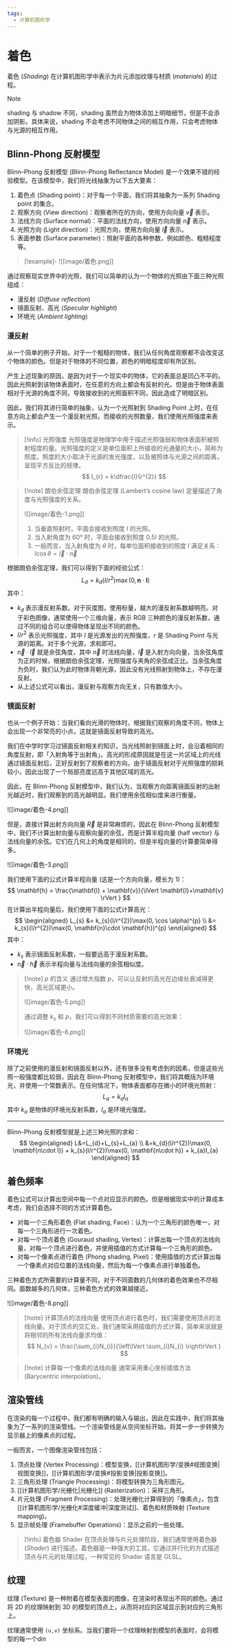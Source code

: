 ```yaml
---
tags:
  - 计算机图形学
---
```


# 着色

 着色 (*Shading*) 在计算机图形学中表示为片元添加纹理与材质 (*materials*) 的过程。

>[!note]
>shading 与 shadow 不同，shading 虽然会为物体添加上明暗细节，但是不会添加阴影。具体来说，shading 不会考虑不同物体之间的相互作用，只会考虑物体与光源的相互作用。

## Blinn-Phong 反射模型

Blinn-Phong 反射模型 (Blinn-Phong Reflectance Model) 是一个效果不错的经验模型。在该模型中，我们将光线抽象为以下五大要素：
1. 着色点 (Shading point)：对于每一个平面，我们将其抽象为一系列 Shading point 的集合。
2. 观察方向 (View direction)：观察者所在的方向，使用方向向量 $\vec{v}$ 表示。
3. 法线方向 (Surface normal)：平面的法线方向，使用方向向量 $\vec{n}$ 表示。
4. 光照方向 (Light direction)：光照方向，使用方向向量 $\vec{l}$ 表示。
5. 表面参数 (Surface parameter)：照射平面的各种参数，例如颜色、粗糙程度等。

>[!example]-
>![[image/着色.png]]

通过观察现实世界中的光照，我们可以简单的认为一个物体的光照由下面三种光照组成：
- 漫反射 (*Diffuse reflection*)
- 镜面反射、高光 (*Specular highlight*)
- 环境光 (*Ambient lighting*)

### 漫反射

从一个简单的例子开始，对于一个粗糙的物体，我们从任何角度观察都不会改变这个物体的颜色。但是对于物体的不同位置，颜色的明暗程度却有所区别。

产生上述现象的原因，是因为对于一个现实中的物体，它的表面总是凹凸不平的。因此光照射到该物体表面时，在任意的方向上都会有反射的光。但是由于物体表面相对于光源的角度不同，导致接收到的光照面积不同，因此造成了明暗区别。

因此，我们将其进行简单的抽象，认为一个光照射到 Shading Point 上时，在任意方向上都会产生一个漫反射光照。而接收的光照数量，我们使用光照强度来表示。

>[!info] 光照强度
>光照强度是物理学中用于描述光照强弱和物体表面积被照射程度的量。光照强度的定义是单位面积上所接收的光通量的大小，简称为照度。照度的大小取决于光源的发光强度，以及被照体与光源之间的距离，呈现平方反比的规律。
> $$
> I_{r} = k\dfrac{I}{r^{2}}
> $$

>[!note] 朗伯余弦定理
>朗伯余弦定理 (Lambert’s cosine law) 定量描述了角度与光照强度的关系。
>
>![[image/着色-1.png]]
>
> 1. 当垂直照射时，平面会接收到照度 $I$ 的光照。
> 2. 当入射角度为 60° 时，平面会接收到照度 $0.5I$ 的光照。
> 3. 一般而言，当入射角度为 $\theta$ 时，每单位面积接收到的照度 $I$ 满足关系：$I\cos \theta=\vec{I}\cdot \vec{n}$

根据朗伯余弦定理，我们可以得到下面的经验公式：
$$
L_{d}=k_{d}(I/r^{2})\max(0, \mathbf{n}\cdot \mathbf{l})
$$
其中：
- $k_{d}$ 表示漫反射系数。对于灰度图，使用标量，越大的漫反射系数越明亮。对于彩色图像，通常使用一个三维向量，表示 RGB 三种颜色的漫反射系数，通过不同的组合可以使得物体呈现出不同的颜色。
- $I/r^{2}$ 表示光照强度，其中 $I$ 是光源发出的光照强度，$r$ 是 Shading Point 与光源的距离。对于多个光源，求和即可。
- $\vec{n}\cdot \vec{l}$ 就是余弦角度，其中 $\vec{n}$ 时法线向量，$\vec{l}$ 是入射方向向量，当余弦角度为正的时候，根据朗伯余弦定理，光照强度与夹角的余弦成正比。当余弦角度为负时，我们认为此时物体背朝光源，因此没有光线照射到物体上，不存在漫反射。
- 从上述公式可以看出，漫反射与观察方向无关，只有数值大小。

### 镜面反射

也从一个例子开始：当我们看向光滑的物体时，根据我们观察的角度不同，物体上会出现一个非常亮的小点，这就是镜面反射导致的高光。

我们在中学时学习过镜面反射相关的知识，当光线照射到镜面上时，会沿着相同的角度反射，即「入射角等于出射角」。高光的形成原因就是在这一片区域上的光线通过镜面反射后，正好反射到了观察者的方向。由于镜面反射对于光照强度的损耗较小，因此出现了一个局部亮度远高于其他区域的高光。

因此，在 Blinn-Phong 反射模型中，我们认为，当观察方向距离镜面反射的出射光越近时，我们观察到的高光越明显。我们使用余弦相似度来进行衡量。

![[image/着色-4.png]]

但是，直接计算出射方向向量 $\vec{R}$ 是非常麻烦的，因此在 Blinn-Phong 反射模型中，我们不计算出射向量与观察向量的余弦，而是计算半程向量 (half vector) 与法线向量的余弦。它们在几何上的角度是相同的，但是半程向量的计算要简单得多。

![[image/着色-3.png]]

我们使用下面的公式计算半程向量 (这是一个方向向量，模长为 1)：
$$
\mathbf{h} = \frac{\mathbf{l} + \mathbf{v}}{\lVert \mathbf{l}+\mathbf{v} \rVert }
$$
在计算出半程向量后，我们使用下面的公式计算高光：
$$
\begin{aligned}
L_{s} &= k_{s}(I/r^{2})\max(0, \cos \alpha)^{p} \\
&= k_{s}(I/r^{2})\max(0, \mathbf{n}\cdot \mathbf{h})^{p}
\end{aligned}
$$
其中：
- $k_{s}$ 表示镜面反射系数，一般要远高于漫反射系数。
- $\vec{n}\cdot \vec{h}$ 表示半程向量与法线向量的余弦相似度。

>[!note] $p$ 的含义
>通过增大指数 $p$，可以让反射的高光在边缘处衰减得更快，高光区域更小。
>
>![[image/着色-5.png]]
>
>通过调整 $k_{s}$ 和 $p$，我们可以得到不同材质需要的高光效果：
>
>![[image/着色-6.png]]

### 环境光

除了之前使用的漫反射和镜面反射以外，还有很多没有考虑到的因素，但是这些光照一般强度都比较弱，因此在 Blinn-Phong 反射模型中，我们将其概括为环境光，并使用一个常数表示。在任何情况下，物体表面都存在微小的环境光照射：
$$
L_{a}=k_{a}I_{a}
$$
其中 $k_{a}$ 是物体的环境光反射系数，$I_{a}$ 是环境光强度。

---

Blinn-Phong 反射模型就是上述三种光照的求和：
$$
\begin{aligned}
L&=L_{d}+L_{s}+L_{a} \\
&=k_{d}(I/r^{2})\max(0, \mathbf{n\cdot l}) + k_{s}(I/r^{2})\max(0, \mathbf{n\cdot h}) + k_{a}I_{a}
\end{aligned}
$$

## 着色频率

着色公式可以计算出空间中每一个点对应显示的颜色。但是根据现实中的计算成本考虑，我们会选择不同的方式计算着色。
- 对每一个三角形着色 (Flat shading, Face)：认为一个三角形的颜色唯一，对每一个三角形进行一次着色。
- 对每一个顶点着色 (Gouraud shading, Vertex)：计算出每一个顶点的法线向量，对每一个顶点进行着色，并使用插值的方式计算每一个三角形的颜色。
- 对每一个像素点进行着色 (Phong shading, Pixel)：使用插值的方式计算出每一个像素点对应位置的法线向量，然后为每一个像素点进行单独着色。

三种着色方式所需要的计算量不同，对于不同面数的几何体的着色效果也不尽相同。面数越多的几何体，三种着色方式的效果越接近。

![[image/着色-8.png]]

>[!note] 计算顶点的法线向量
>使用顶点进行着色时，我们需要使用顶点的法线向量。对于顶点的交汇处，我们通常采用插值的方式计算，简单来说就是将相邻的所有法线向量求均值：
> $$
> N_{v} = \frac{\sum_{i}N_{i}}{\left\lVert  \sum_{i}N_{i}  \right\rVert }
> $$

>[!note] 计算每一个像素的法线向量
> 通常采用重心坐标插值方法 (Barycentric interpolation)。

## 渲染管线

在渲染的每一个过程中，我们都有明确的输入与输出，因此在实践中，我们将其抽象为了一系列的渲染管线。一个渲染管线是从空间坐标开始，将其一步一步转换为显示器上的像素点的过程。

一般而言，一个图像渲染管线包括：
1. 顶点处理 (Vertex Processing)：模型变换，[[计算机图形学/变换#视图变换|视图变换]]，[[计算机图形学/变换#投影变换|投影变换]]。
2. 三角形处理 (Triangle Processing)：将模型转换为三角形图元。
3. [[计算机图形学/光栅化|光栅化]] (Rasterization)：采样三角形。
4. 片元处理 (Fragment Processing)：处理光栅化计算得到的「像素点」，包含 [[计算机图形学/光栅化#深度缓冲|深度测试]]、着色和材质映射 (Texture mapping)。
5. 显示帧处理 (Framebuffer Operations)：显示之前的一些处理。

> [!info] 着色器 Shader
> 在顶点处理与片元处理阶段，我们通常使用着色器 (*Shader*) 进行描述。着色器是一种强大的工具，它通过并行化的方式描述顶点与片元的处理过程，一种常见的 Shader 语言是 GLSL。

## 纹理

纹理 (Texture) 是一种附着在模型表面的图像，在渲染时表现出不同的颜色。通过将 2D 的纹理映射到 3D 的模型的顶点上，从而将对应的区域显示到对应的三角形上。

纹理通常使用 `(u,v)` 坐标系。当我们要将一个纹理映射到模型的表面时，会将模型的每一个din